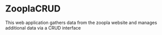 # ZooplaCRUD
This web application gathers data from the zoopla website and manages additional data via a CRUD interface
